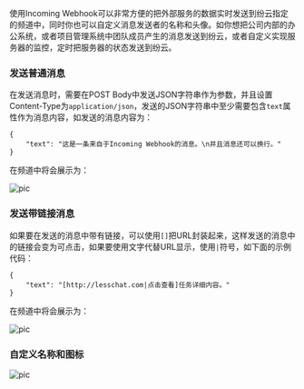 使用Incoming Webhook可以非常方便的把外部服务的数据实时发送到纷云指定的频道中，同时你也可以自定义消息发送者的名称和头像。如你想把公司内部的办公系统，或者项目管理系统中团队成员产生的消息发送到纷云，或者自定义实现服务器的监控，定时把服务器的状态发送到纷云。

### 发送普通消息
在发送消息时，需要在POST Body中发送JSON字符串作为参数，并且设置Content-Type为`application/json`，发送的JSON字符串中至少需要包含`text`属性作为消息内容，如发送的消息内容为：
```
{
    "text": "这是一条来自于Incoming Webhook的消息。\n并且消息还可以换行。"
}
```
在频道中将会展示为：

![pic](/img/api_incoming_01.png)

### 发送带链接消息
如果要在发送的消息中带有链接，可以使用`[]`把URL封装起来，这样发送的消息中的链接会变为可点击，如果要使用文字代替URL显示，使用`|`符号，如下面的示例代码：
```
{
    "text": "[http://lesschat.com|点击查看]任务详细内容。"
}
```
在频道中将会展示为：

![pic](/img/api_incoming_02.png)

### 自定义名称和图标

![pic](/img/api_incoming_03.png)
